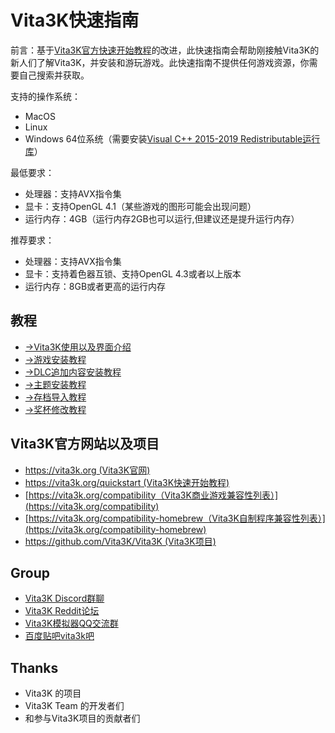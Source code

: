 # Vita3K快速指南

前言：基于[Vita3K官方快速开始教程](https://vita3k.org/quickstart)的改进，此快速指南会帮助刚接触Vita3K的新人们了解Vita3K，并安装和游玩游戏。此快速指南不提供任何游戏资源，你需要自己搜索并获取。

支持的操作系统：
- MacOS
- Linux
- Windows 64位系统（需要安装[Visual C++ 2015-2019 Redistributable运行库](https://aka.ms/vs/16/release/vc_redist.x64.exe)）

最低要求： 
- 处理器：支持AVX指令集
- 显卡：支持OpenGL 4.1（某些游戏的图形可能会出现问题）
- 运行内存：4GB（运行内存2GB也可以运行,但建议还是提升运行内存）

推荐要求： 
- 处理器：支持AVX指令集
- 显卡：支持着色器互锁、支持OpenGL 4.3或者以上版本
- 运行内存：8GB或者更高的运行内存

## 教程
- [->Vita3K使用以及界面介绍](http://croden1999.github.io/Vita3K-quick-guide/README_vita3k)
- [->游戏安装教程](http://croden1999.github.io/Vita3K-quick-guide/README_game)
- [->DLC追加内容安装教程](http://croden1999.github.io/Vita3K-quick-guide/README_dlc)
- [->主题安装教程](http://croden1999.github.io/Vita3K-quick-guide/README_theme)
- [->存档导入教程](http://croden1999.github.io/Vita3K-quick-guide/README_savedata)
- [->奖杯修改教程](http://croden1999.github.io/Vita3K-quick-guide/README_trophy)

## Vita3K官方网站以及项目
- [https://vita3k.org (Vita3K官网)](https://vita3k.org)
- [https://vita3k.org/quickstart (Vita3K快速开始教程)](https://vita3k.org/quickstart)
- [https://vita3k.org/compatibility（Vita3K商业游戏兼容性列表）](https://vita3k.org/compatibility)
- [https://vita3k.org/compatibility-homebrew（Vita3K自制程序兼容性列表）](https://vita3k.org/compatibility-homebrew)
- [https://github.com/Vita3K/Vita3K (Vita3K项目)](https://github.com/Vita3K/Vita3K)

## Group
- [Vita3K Discord群聊](https://discord.gg/MaWhJVH)
- [Vita3K Reddit论坛](https://www.reddit.com/r/vita3k)
- [Vita3K模拟器QQ交流群](https://jq.qq.com/?_wv=1027&k=cg1vogjK)
- [百度贴吧vita3k吧](https://tieba.baidu.com/f?kw=vita3k&fr=index)

## Thanks
- Vita3K 的项目
- Vita3K Team 的开发者们
- 和参与Vita3K项目的贡献者们

